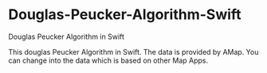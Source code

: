 # Douglas-Peucker-Algorithm-Swift

Douglas Peucker Algorithm in Swift

This douglas Peucker Algorithm in Swift. The data is provided by AMap. You can change into the data which is based on other Map Apps.
